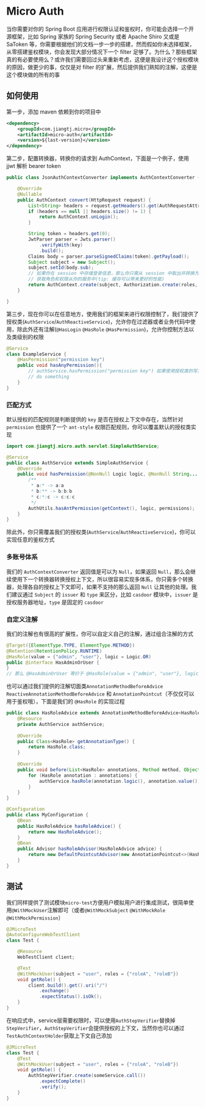 # Micro Auth

当你需要对你的 Spring Boot 应用进行权限认证和鉴权时，你可能会选择一个开源框架，比如 Spring 家族的 Spring Security 或者 Apache Shiro 又或是 SaToken 等，你需要根据他们的文档一步一步的搭建，然而假如你未选择框架，从零搭建鉴权模块，你会发现大部分情况下一个 filter 足够了。为什么？那些框架真的有必要使用么？或许我们需要回过头来重新考虑，这便是我设计这个授权模块的原因，做更少的事，仅仅是对 filter 的扩展，然后提供我们熟知的注解，这便是这个模块做的所有的事

## 如何使用

第一步，添加 maven 依赖到你的项目中

```xml
<dependency>
    <groupId>com.jiangtj.micro</groupId>
    <artifactId>micro-auth</artifactId>
    <version>${last-version}</version>
</dependency>
```

第二步，配置转换器，转换你的请求到 AuthContext，下面是一个例子，使用 jjwt 解析 bearer token

```java
public class JsonAuthContextConverter implements AuthContextConverter {

    @Override
    @Nullable
    public AuthContext convert(HttpRequest request) {
        List<String> headers = request.getHeaders().get(AuthRequestAttributes.TOKEN_HEADER_NAME);
        if (headers == null || headers.size() != 1) {
            return AuthContext.unLogin();
        }

        String token = headers.get(0);
        JwtParser parser = Jwts.parser()
            .verifyWith(key)
            .build();
        Claims body = parser.parseSignedClaims(token).getPayload();
        Subject subject = new Subject();
        subject.setId(body.sub);
        // 如果你在 session 中存储登录信息，那么你只需从 session 中取出并转换为 AuthContext 即可
        // 获取角色和权限从你的服务中(tip: 缓存可以带来更好的性能)
        return AuthContext.create(subject, Authorization.create(roles, permissions));
    }

}
```

第三步，现在你可以在任意地方，使用我们的框架来进行权限控制了，我们提供了授权类(`AuthService`/`AuthReactiveService`)，允许你在过滤器或者业务代码中使用，除此外还有注解(`@HasLogin` `@HasRole` `@HasPermission`)，允许你控制方法以及类级别的权限

```java
@Service
class ExampleService {
    @HasPermission("permission key")
    public void hasAnyPermission(){
        // authService.hasPermission("permission key") 如果使用授权类的写法，是不是和注解很相似
        // do something
    }
}
```

### 匹配方式

默认授权的匹配规则是判断提供的 `key` 是否在授权上下文中存在，当然针对 `permission` 也提供了一个 `ant-style` 权限匹配规则，你可以覆盖默认的授权类实现

```java
import com.jiangtj.micro.auth.servlet.SimpleAuthService;

@Service
public class AuthService extends SimpleAuthService {
    @Override
    public void hasPermission(@NonNull Logic logic, @NonNull String... permissions) {
        /**
         * a:* -> a:a
         * b:** -> b:b:b
         * c:*:c -> c:c:c
         */
        AuthUtils.hasAntPermission(getContext(), logic, permissions);
    }
}
```

除此外，你只需覆盖我们的授权类(`AuthService`/`AuthReactiveService`)，你可以实现任意的鉴权方式

### 多账号体系

我们的 `AuthContextConverter` 返回值是可以为 `Null`，如果返回 `Null`，那么会继续使用下一个转换器转换授权上下文，所以很容易实现多体系，你只需多个转换器，处理各自的授权上下文即可，如果不支持的那么返回 `Null` 让其他的处理。我们建议通过 `Subject` 的 `issuer` 和 `type` 来区分，比如 `casdoor` 模块中，`issuer` 是授权服务器地址，`type` 是固定的 `casdoor`

### 自定义注解

我们的注解也有很高的扩展性，你可以自定义自己的注解，通过组合注解的方式

```java
@Target({ElementType.TYPE, ElementType.METHOD})
@Retention(RetentionPolicy.RUNTIME)
@HasRole(value = {"admin", "user"}, logic = Logic.OR)
public @interface HasAdminOrUser {
}
// 那么 @HasAdminOrUser 等价于 @HasRole(value = {"admin", "user"}, logic = Logic.OR)
```

也可以通过我们提供的注解切面类`AnnotationMethodBeforeAdvice` `ReactiveAnnotationMethodBeforeAdvice` 和 `AnnotationPointcut`（不仅仅可以用于鉴权哦），下面是我们的 `@HasRole` 的实现过程

```java
public class HasRoleAdvice extends AnnotationMethodBeforeAdvice<HasRole> {
    @Resource
    private AuthService authService;
    
    @Override
    public Class<HasRole> getAnnotationType() {
        return HasRole.class;
    }
    
    @Override
    public void before(List<HasRole> annotations, Method method, Object[] args, @Nullable Object target) {
        for (HasRole annotation : annotations) {
            authService.hasRole(annotation.logic(), annotation.value());
        }
    }
}

@Configuration
public class MyConfiguration {
    @Bean
    public HasRoleAdvice hasRoleAdvice() {
        return new HasRoleAdvice();
    }
    @Bean
    public Advisor hasRoleAdvisor(HasRoleAdvice advice) {
        return new DefaultPointcutAdvisor(new AnnotationPointcut<>(HasRole.class), advice);
    }
}
```

## 测试

我们同样提供了测试模块`micro-test`方便用户模拟用户进行集成测试，很简单使用`@WithMockUser`注解即可（或者`@WithMockSubject` `@WithMockRole` `@WithMockPermission`）

```java
@JMicroTest
@AutoConfigureWebTestClient
class Test {

    @Resource
    WebTestClient client;

    @Test
    @WithMockUser(subject = "user", roles = {"roleA", "roleB"})
    void getRole() {
        client.build().get().uri("/")
            .exchange()
            .expectStatus().isOk();
    }
}
```

在响应式中，service层需要权限时，可以使用`AuthStepVerifier`替换掉`StepVerifier`，`AuthStepVerifier`会提供授权的上下文，当然你也可以通过`TestAuthContextHolder`获取上下文自己添加

```java
@JMicroTest
class Test {
    @Test
    @WithMockUser(subject = "user", roles = {"roleA", "roleB"})
    void getRole() {
        AuthStepVerifier.create(someService.call())
            .expectComplete()
            .verify();
    }
}
```
